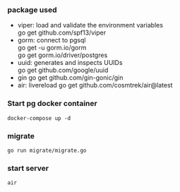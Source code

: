 ### package used
- viper: load and validate the environment variables  
  go get github.com/spf13/viper
- gorm: connect to pgsql  
  go get -u gorm.io/gorm  
  go get gorm.io/driver/postgres
- uuid: generates and inspects UUIDs  
  go get github.com/google/uuid
- gin
  go get github.com/gin-gonic/gin
- air: livereload
  go get github.com/cosmtrek/air@latest


### Start pg docker container

```shell
docker-compose up -d
```

### migrate
```shell
go run migrate/migrate.go
```

### start server
```shell
air
```